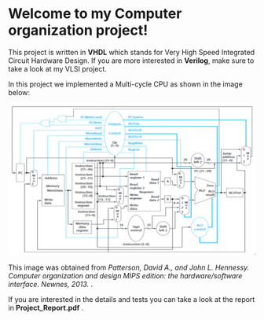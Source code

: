 # Welcome to my Computer organization project!

This project is written in **VHDL** which stands for Very High Speed Integrated Circuit Hardware Design. If you are more interested in **Verilog**, make sure to take a look at my VLSI project.

In this project we implemented a Multi-cycle CPU as shown in the image below:


![alt text](https://github.com/hugo-trivino/computer_organization/blob/master/multi-cycle_cpu.png)


This image was obtained from _Patterson, David A., and John L. Hennessy. Computer organization and design MIPS edition: the hardware/software interface. Newnes, 2013._ .


If you are interested in the details and tests you can take a look at the report in **Project_Report.pdf** .